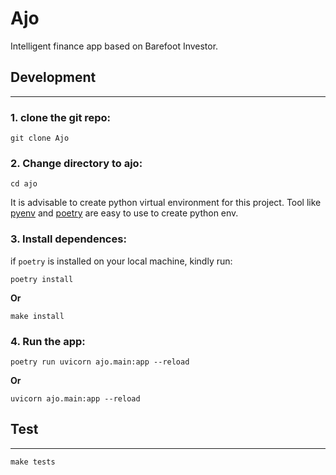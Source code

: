# Ajo
Intelligent finance app based on Barefoot Investor.

## Development
---
### 1. clone the git repo:
```shell
git clone Ajo
```
### 2. Change directory to ajo:
```shell
cd ajo
```
It is advisable to create python virtual environment for this project. Tool like [pyenv](https://github.com/pyenv/pyenv) and [poetry](https://python-poetry.org/docs/) are easy to use to create python env.

### 3. Install dependences:
if `poetry` is installed on your local machine, kindly run:
```shell
poetry install
```

**Or**
```shell
make install
```
### 4. Run the app:
```shell
poetry run uvicorn ajo.main:app --reload
```
**Or**

```shell
uvicorn ajo.main:app --reload
```
## Test
---
```shell
make tests
```

